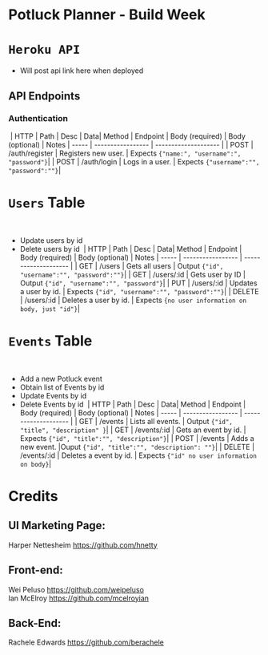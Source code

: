 # Potluck Planner - Build Week

# `Heroku API` 
- Will post api link here when deployed
​
## API Endpoints
### Authentication
<!-- - Register and Log in user
- Get list of users and user by id -->
​
| HTTP | Path               | Desc                                   | Data|
Method | Endpoint | Body (required) | Body (optional) | Notes
| ----- | ----------------- | -------------------- |
| POST | /auth/register | Registers new user. | Expects `{"name:", "username":", "password"}`|
| POST | /auth/login    | Logs in a user.   |  Expects `{"username":"", "password":""}`|
​
​
# `Users` Table
​
- Update users by id
- Delete users by id
​
| HTTP | Path               | Desc                                   | Data|
Method | Endpoint | Body (required) | Body (optional) | Notes
| ----- | ----------------- | -------------------- |
| GET | /users            | Gets all users     |  Output `{"id", "username":"", "password":""}`|
| GET | /users/:id      | Gets user by ID    | Output `{"id", "username":"", "password"}`|
| PUT | /users/:id    | Updates a user by id.   |  Expects `{"id", "username":"", "password":""}`|
| DELETE | /users/:id | Deletes a user by id.   |  Expects `{no user information on body, just "id"}`|
​
​
# `Events` Table
​
- Add a new Potluck event
- Obtain list of Events by id
- Update Events by id
- Delete Events by id
​
| HTTP | Path               | Desc                                   | Data|
Method | Endpoint | Body (required) | Body (optional) | Notes
| ----- | ----------------- | -------------------- |
| GET | /events | Lists all events.   |  Output `{"id", "title", "description" }`|
| GET | /events/:id    | Gets an event by id.   |  Expects `{"id", "title":"", "description"}`|
| POST | /events      | Adds a new event.    |Ouput `{"id", "title":"", "description": ""}`|
| DELETE | /events/:id | Deletes a event by id.   |  Expects `{"id" no user information on body}`|


# Credits

UI Marketing Page: 
------------------
Harper Nettesheim https://github.com/hnetty

Front-end:
------------------
Wei Peluso https://github.com/weipeluso <br>
Ian McElroy https://github.com/mcelroyian

Back-End:
------------------
Rachele Edwards https://github.com/berachele
